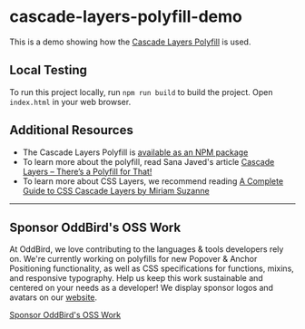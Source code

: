 # cascade-layers-polyfill-demo

This is a demo showing how the [Cascade Layers Polyfill][polyfill] is used.

## Local Testing

To run this project locally, run `npm run build` to build the project. Open
`index.html` in your web browser.

## Additional Resources

- The Cascade Layers Polyfill is [available as an NPM package][polyfill]
- To learn more about the polyfill, read Sana Javed's article
  [Cascade Layers – There’s a Polyfill for That!](https://www.oddbird.net/2022/06/21/cascade-layers-polyfill/)
- To learn more about CSS Layers, we recommend reading
  [A Complete Guide to CSS Cascade Layers by Miriam Suzanne](https://css-tricks.com/css-cascade-layers/)

[polyfill]: https://www.npmjs.com/package/@csstools/postcss-cascade-layers

____
## Sponsor OddBird's OSS Work

At OddBird, we love contributing to the languages & tools developers rely on. 
We're currently working on polyfills 
for new Popover & Anchor Positioning functionality, 
as well as CSS specifications for functions, mixins, and responsive typography. 
Help us keep this work sustainable 
and centered on your needs as a developer! 
We display sponsor logos and avatars 
on our [website](https://www.oddbird.net/polyfill/#open-source-sponsors).

[Sponsor OddBird's OSS Work](https://opencollective.com/oddbird-open-source)
